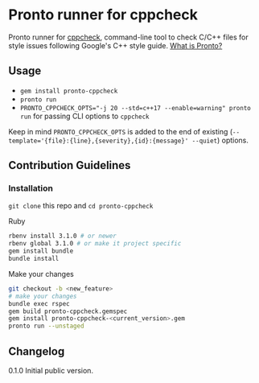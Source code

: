 # Pronto runner for cppcheck

Pronto runner for [cppcheck](https://cppcheck.sourceforge.io/), command-line
tool to check C/C++ files for style issues following Google's C++ style guide.
[What is Pronto?](https://github.com/mmozuras/pronto)

## Usage

* `gem install pronto-cppcheck`
* `pronto run`
* `PRONTO_CPPCHECK_OPTS="-j 20 --std=c++17 --enable=warning" pronto run`
    for passing CLI options to `cppcheck`

Keep in mind `PRONTO_CPPCHECK_OPTS` is added to the end of existing
(`--template='{file}:{line},{severity},{id}:{message}' --quiet`)
options.

## Contribution Guidelines

### Installation

`git clone` this repo and `cd pronto-cppcheck`

Ruby

```sh
rbenv install 3.1.0 # or newer
rbenv global 3.1.0 # or make it project specific
gem install bundle
bundle install
```

Make your changes

```sh
git checkout -b <new_feature>
# make your changes
bundle exec rspec
gem build pronto-cppcheck.gemspec
gem install pronto-cppcheck-<current_version>.gem
pronto run --unstaged
```

## Changelog

0.1.0 Initial public version.
